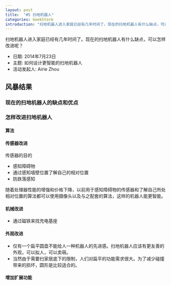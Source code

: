 ```yaml
---
layout: post
title:  "#5 扫地机器人"
categories: GeekStorm
introduction: "扫地机器人进入家庭已经有几年时间了。现在的扫地机器人有什么缺点，可以怎样改进呢？"
---
```

扫地机器人进入家庭已经有几年时间了。现在的扫地机器人有什么缺点，可以怎样改进呢？

- 日期: 2014年7月23日
- 主题: 如何设计更智能的扫地机器人
- 活动发起人: Airie Zhou

## 风暴结果 ##
### 现在的扫地机器人的缺点和优点 ###


### 怎样改进扫地机器人
#### 算法 ####

#### 传感器改进 ####
传感器的目的
- 感知障碍物
- 通过感知墙壁位置了解自己的相对位置
- 防跌落感知

随着处理器性能的增强和价格下降，以前用于感知障碍物的传感器和了解自己所处相对位置的算法都可以使用摄像头以及与之配套的算法，这样的机器人能更智能。

#### 机械改进 ####
- 通过磁铁来找充电基座

#### 外观改进 ####
- 仅有一个扁平圆盘不能给人一种机器人的先进感。扫地机器人应该有更友善的外观，可以拟人，可以卖萌。
- 当然由于需要扫家居底下的限制，人们对扁平的功能需求很大。为了减少碰撞带来的损坏，圆形是比较适合的。

#### 增加扩展功能 ####